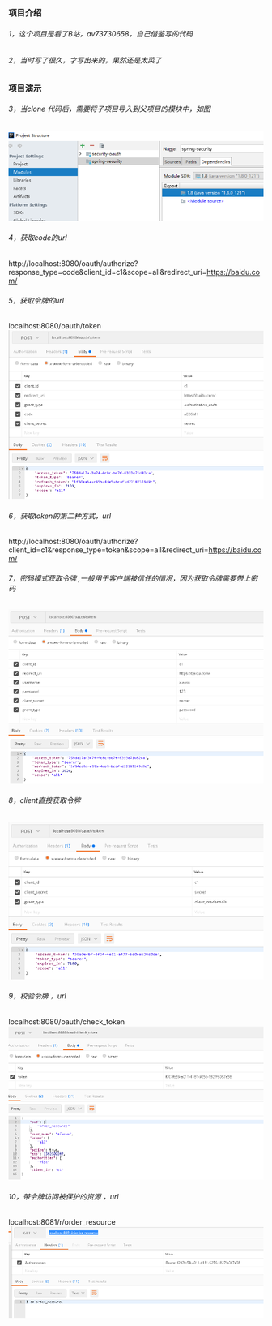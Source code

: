 ### 项目介绍
###### 1，这个项目是看了B站，av73730658，自己借鉴写的代码<br/>
###### 2，当时写了很久，才写出来的，果然还是太菜了<br/>

### 项目演示
###### 3，当clone 代码后，需要将子项目导入到父项目的模块中，如图<br/>
![alt](images/module.png) <br/>

###### 4，获取code的url <br/>
http://localhost:8080/oauth/authorize?response_type=code&client_id=c1&scope=all&redirect_uri=https://baidu.com/ <br/>

###### 5，获取令牌的url<br/>
localhost:8080/oauth/token<br/>
![alt](images/oauth_token.png)

###### 6，获取token的第二种方式，url <br/>
http://localhost:8080/oauth/authorize?client_id=c1&response_type=token&scope=all&redirect_uri=https://baidu.com/ <br/>

###### 7，密码模式获取令牌 ,一般用于客户端被信任的情况，因为获取令牌需要带上密码<br/>
![alt](images/password_token.png)

###### 8，client直接获取令牌 <br/>
![alt](images/client_token.png)


###### 9，校验令牌 ，url <br/>
localhost:8080/oauth/check_token <br/>
![alt](images/check_token.png)

###### 10，带令牌访问被保护的资源 ，url <br/>
localhost:8081/r/order_resource <br/>
![alt](images/access_resource.png)
























